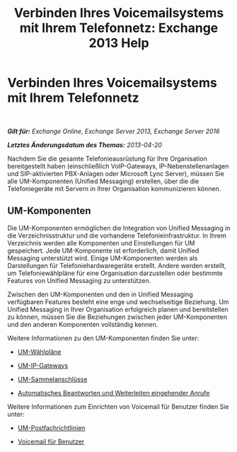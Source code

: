 ﻿---
title: 'Verbinden Ihres Voicemailsystems mit Ihrem Telefonnetz: Exchange 2013 Help'
TOCTitle: Verbinden Ihres Voicemailsystems mit Ihrem Telefonnetz
ms:assetid: b606b49d-5bd3-4321-ae77-99fa4604c875
ms:mtpsurl: https://technet.microsoft.com/de-de/library/JJ673554(v=EXCHG.150)
ms:contentKeyID: 50476538
ms.date: 04/24/2018
mtps_version: v=EXCHG.150
ms.translationtype: HT
---

# Verbinden Ihres Voicemailsystems mit Ihrem Telefonnetz

 

_**Gilt für:** Exchange Online, Exchange Server 2013, Exchange Server 2016_

_**Letztes Änderungsdatum des Themas:** 2013-04-20_

Nachdem Sie die gesamte Telefonieausrüstung für Ihre Organisation bereitgestellt haben (einschließlich VoIP-Gateways, IP-Nebenstellenanlagen und SIP-aktivierten PBX-Anlagen oder Microsoft Lync Server), müssen Sie alle UM-Komponenten (Unified Messaging) erstellen, über die die Telefoniegeräte mit Servern in Ihrer Organisation kommunizieren können.

## UM-Komponenten

Die UM-Komponenten ermöglichen die Integration von Unified Messaging in die Verzeichnisstruktur und die vorhandene Telefonieinfrastruktur. In Ihrem Verzeichnis werden alle Komponenten und Einstellungen für UM gespeichert. Jede UM-Komponente ist erforderlich, damit Unified Messaging unterstützt wird. Einige UM-Komponenten werden als Darstellungen für Telefoniehardwaregeräte erstellt. Andere werden erstellt, um Telefoniewählpläne für eine Organisation darzustellen oder bestimmte Features von Unified Messaging zu unterstützen.

Zwischen den UM-Komponenten und den in Unified Messaging verfügbaren Features besteht eine enge und wechselseitige Beziehung. Um Unified Messaging in Ihrer Organisation erfolgreich planen und bereitstellen zu können, müssen Sie die Beziehungen zwischen jeder UM-Komponenten und den anderen Komponenten vollständig kennen.

Weitere Informationen zu den UM-Komponenten finden Sie unter:

  - [UM-Wählpläne](um-dial-plans-exchange-2013-help.md)

  - [UM-IP-Gateways](um-ip-gateways-exchange-2013-help.md)

  - [UM-Sammelanschlüsse](https://technet.microsoft.com/de-de/library/Aa995918(v=EXCHG.150))

  - [Automatisches Beantworten und Weiterleiten eingehender Anrufe](https://technet.microsoft.com/de-de/library/Bb124724(v=EXCHG.150))

Weitere Informationen zum Einrichten von Voicemail für Benutzer finden Sie unter:

  - [UM-Postfachrichtlinien](https://technet.microsoft.com/de-de/library/Bb124909(v=EXCHG.150))

  - [Voicemail für Benutzer](https://technet.microsoft.com/de-de/library/Aa997885(v=EXCHG.150))

